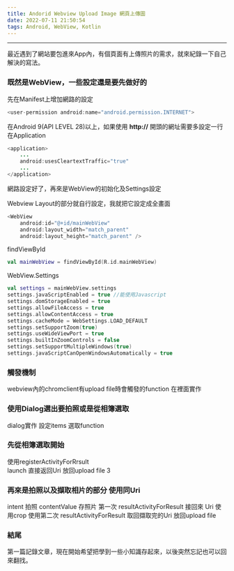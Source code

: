 ```yaml
---
title: Andorid Webview Upload Image 網頁上傳圖
date: 2022-07-11 21:50:54
tags: Android, WebView, Kotlin
---
```


---
最近遇到了網站要包進來App內，有個頁面有上傳照片的需求，就來紀錄一下自己解決的寫法。

### 既然是WebView，一些設定還是要先做好的

先在Manifest上增加網路的設定

```Java
<user-permission android:name="android.permission.INTERNET">
```

在Android 9(API LEVEL 28)以上，如果使用 **http://** 開頭的網址需要多設定一行在Application

```Java
<application>
    ...
    android:usesCleartextTraffic="true"
    ...
</application>
```

網路設定好了，再來是WebView的初始化及Settings設定

Webview Layout的部分就自行設定，我就把它設定成全畫面

```Java
<WebView
    android:id="@+id/mainWebView"
    android:layout_width="match_parent"
    android:layout_height="match_parent" />
```

findViewById

```kotlin
val mainWebView = findViewById(R.id.mainWebView)
```

WebView.Settings

```kotlin
val settings = mainWebView.settings
settings.javaScriptEnabled = true //能使用Javascript
settings.domStorageEnabled = true
settings.allowFileAccess = true
settings.allowContentAccess = true
settings.cacheMode = WebSettings.LOAD_DEFAULT
settings.setSupportZoom(true)
settings.useWideViewPort = true
settings.builtInZoomControls = false
settings.setSupportMultipleWindows(true)
settings.javaScriptCanOpenWindowsAutomatically = true
```


### 觸發機制

webview內的chromclient有upload file時會觸發的function 在裡面實作

### 使用Dialog選出要拍照或是從相簿選取

dialog實作 設定items 選取function

### 先從相簿選取開始

使用registerActivityForRrsult  
launch 直接返回Uri 放回upload file  3

### 再來是拍照以及擷取相片的部分 使用同Uri

intent 拍照 
contentValue 存照片
第一次 resultActivityForResult
接回來 Uri 使用crop
使用第二次 resultActivityForResult
取回擷取完的Uri 放回upload file

### 結尾

第一篇記錄文章，現在開始希望把學到一些小知識存起來，以後突然忘記也可以回來翻找。
